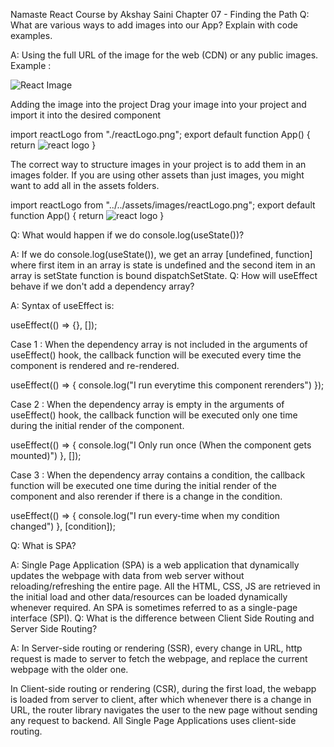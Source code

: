 Namaste React Course by Akshay Saini
Chapter 07 - Finding the Path
Q: What are various ways to add images into our App? Explain with code examples.

A: Using the full URL of the image for the web (CDN) or any public images. Example :

<img src="https://reactjs.org/logo-og.png" alt="React Image" />

Adding the image into the project Drag your image into your project and import it into the desired component

import reactLogo from "./reactLogo.png";
export default function App() {
return <img src={reactLogo} alt="react logo" />
}

The correct way to structure images in your project is to add them in an images folder. If you are using other assets than just images, you might want to add all in the assets folders.

import reactLogo from "../../assets/images/reactLogo.png";
export default function App() {
return <img src={reactLogo} alt="react logo" />
}

Q: What would happen if we do console.log(useState())?

A: If we do console.log(useState()), we get an array [undefined, function] where first item in an array is state is undefined and the second item in an array is setState function is bound dispatchSetState.
Q: How will useEffect behave if we don't add a dependency array?

A: Syntax of useEffect is:

useEffect(() => {}, []);

Case 1 : When the dependency array is not included in the arguments of useEffect() hook, the callback function will be executed every time the component is rendered and re-rendered.

useEffect(() => {
console.log("I run everytime this component rerenders")
});

Case 2 : When the dependency array is empty in the arguments of useEffect() hook, the callback function will be executed only one time during the initial render of the component.

useEffect(() => {
console.log("I Only run once (When the component gets mounted)")
}, []);

Case 3 : When the dependency array contains a condition, the callback function will be executed one time during the initial render of the component and also rerender if there is a change in the condition.

useEffect(() => {
console.log("I run every-time when my condition changed")
}, [condition]);

Q: What is SPA?

A: Single Page Application (SPA) is a web application that dynamically updates the webpage with data from web server without reloading/refreshing the entire page. All the HTML, CSS, JS are retrieved in the initial load and other data/resources can be loaded dynamically whenever required. An SPA is sometimes referred to as a single-page interface (SPI).
Q: What is the difference between Client Side Routing and Server Side Routing?

A: In Server-side routing or rendering (SSR), every change in URL, http request is made to server to fetch the webpage, and replace the current webpage with the older one.

In Client-side routing or rendering (CSR), during the first load, the webapp is loaded from server to client, after which whenever there is a change in URL, the router library navigates the user to the new page without sending any request to backend. All Single Page Applications uses client-side routing.
